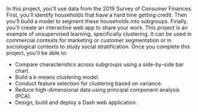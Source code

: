 In this project, you'll use data from the 2019 Survey of Consumer Finances. First, you'll identify households that have a hard time getting credit. Then you'll build a model to segment these households into subgroups. Finally, you'll create an interactive web app to share your work.
This project is an example of unsupervised learning, specifically clustering. It can be used in commercial contexts for marketing or customer segmentation or in sociological contexts to study social stratification.
Once you complete this project, you'll be able to:
* Compare characteristics across subgroups using a side-by-side bar chart.
* Build a k-means clustering model.
* Conduct feature selection for clustering based on variance.
* Reduce high-dimensional data using principal component analysis (PCA).
* Design, build and deploy a Dash web application.
